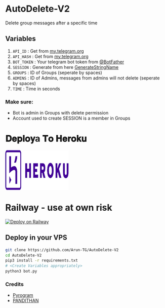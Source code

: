# AutoDelete-V2
Delete group messages after a specific time

## Variables
1. `API_ID` : Get from [my.telegram.org](https://my.telegram.org/)
2. `API_HASH` : Get from [my.telegram.org](https://my.telegram.org)
3. `BOT_TOKEN` : Your telegram bot token from [@BotFather](https://t.me/BotFather)
4. `SESSION` : Generate from here [GenerateStringName](https://replit.com/@PANDITHAN/getStringName)
5. `GROUPS` : ID of Groups (seperate by spaces)
6. `ADMINS` : ID of Admins, messages from admins will not delete (seperate by spaces)
7. `TIME` : Time in seconds

### Make sure:
- Bot is admin in Groups with delete permission
- Account used to create SESSION is a member in Groups

# 𝐃𝐞𝐩𝐥𝐨𝐲a 𝐓𝐨 𝐇𝐞𝐫𝐨𝐤𝐮
<a href="https://heroku.com/deploy?template=https://github.com/PR0FESS0R-99/LuciferMoringstar-Robot"><img src="https://github.com/PANDITHAN/auto-delete_msg/blob/main/Logo/565048BC-5F3D-4430-A05A-BC03E96729D4.png" alt="PANDITHAN" border="0" height="125" width="200" align="center" /></a>

# Railway - use at own risk
 [![Deploy on Railway](https://railway.app/button.svg)](https://railway.app/new/template/FtddV8)

## Deploy in your VPS

```sh
git clone https://github.com/Arun-TG/AutoDelete-V2
cd AutoDelete-V2
pip3 install -r requirements.txt
# <Create Variables appropriately>
python3 bot.py
```

### Credits
- [Pyrogram](https://github.com/pyrogram/pyrogram)
- [PANDITHAN](https://t.me/PANDITHAN_SIR)
